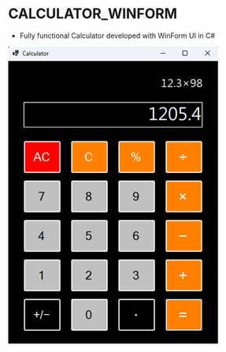 # CALCULATOR_WINFORM
- Fully functional Calculator developed with WinForm UI in C#
  
![Calculator](https://github.com/pangzhen82/CALCULATOR_WINFORM/blob/main/CALCULATOR_WINFORM/CalculatorUI.png)
